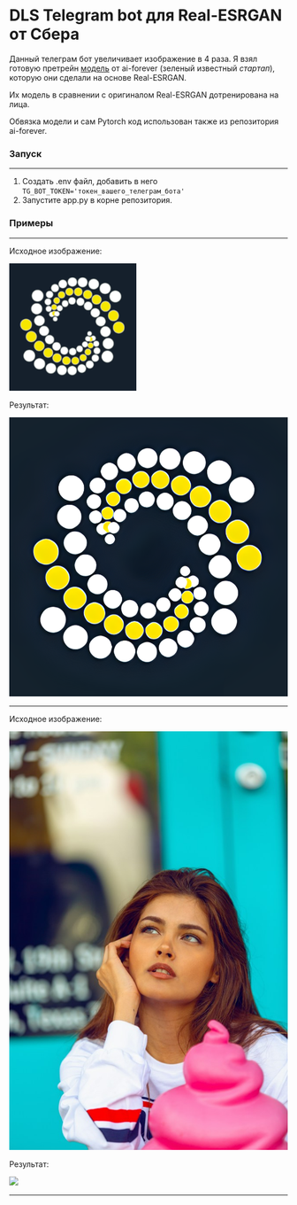 # DLS Telegram bot для Real-ESRGAN от Сбера
Данный телеграм бот увеличивает изображение в 4 раза.
Я взял готовую претрейн [модель](https://github.com/ai-forever/Real-ESRGAN/tree/main) от ai-forever (зеленый известный *стартап*), которую они сделали на основе Real-ESRGAN. 

Их модель в сравнении с оригиналом Real-ESRGAN дотренирована на лица.

Обвязка модели и сам Pytorch код использован также из репозитория ai-forever.

### Запуск

---
1. Создать .env файл, добавить в него `TG_BOT_TOKEN='токен_вашего_телеграм_бота'`
2. Запустите app.py в корне репозитория.


### Примеры

---

Исходное изображение:

![](incoming/dls.png)

Результат:

![](upscaled/dls_upscaled.png)

---

Исходное изображение:

![](incoming/woman.jpg)

Результат:

![](upscaled/woman_upscaled.png)

---
